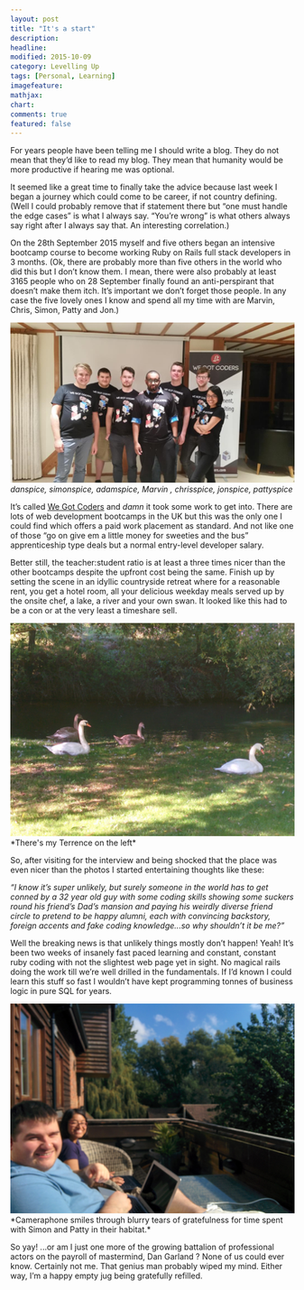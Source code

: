 ```yaml
---
layout: post
title: "It's a start"
description: 
headline: 
modified: 2015-10-09
category: Levelling Up
tags: [Personal, Learning]
imagefeature: 
mathjax: 
chart: 
comments: true
featured: false
---
```


For years people have been telling me I should write a blog. They do not mean that they’d like to read my blog. They mean that humanity would be more productive if hearing me was optional. 

It seemed like a great time to finally take the advice because last week I began a journey which could come to be career, if not country defining. (Well I could probably remove that if statement there but “one must handle the edge cases” is what I always say. “You’re wrong” is what others always say right after I always say that. An interesting correlation.)

On the 28th September 2015 myself and five others began an intensive bootcamp course to become working Ruby on Rails full stack developers in 3 months. (Ok, there are probably more than five others in the world who did this but I don’t know them. I mean, there were also probably at least 3165 people who on 28 September finally found an anti-perspirant that doesn’t make them itch. It’s important we don’t forget those people. In any case the five lovely ones I know and spend all my time with are Marvin, Chris, Simon, Patty and Jon.)

<img src="/images/the_marvin_band.jpg"><br>
*danspice, simonspice, adamspice,   Marvin  , chrisspice, jonspice, pattyspice*

It’s called <a href="http://www.wegotcoders.com">We Got Coders</a> and *damn* it took some work to get into. There are lots of web development bootcamps in the UK but this was the only one I could find which offers a paid work placement as standard. And not like one of those “go on give em a little money for sweeties and the bus” apprenticeship type deals but a normal entry-level developer salary.

Better still, the teacher:student ratio is at least a three times nicer than the other bootcamps despite the upfront cost being the same. Finish up by setting the scene in an idyllic countryside retreat where for a reasonable rent, you get a hotel room, all your delicious weekday meals served up by the onsite chef, a lake, a river and your own swan. It looked like this had to be a con or at the very least a timeshare sell.

<img src="/images/my_bud_terrence.jpg">
*There's my Terrence on the left*

So, after visiting for the interview and being shocked that the place was even nicer than the photos I started entertaining thoughts like these: 

<cite> “I know it’s super unlikely, but surely someone in the world has to get conned by a 32 year old guy with some coding skills showing some suckers round his friend’s Dad’s mansion and paying his weirdly diverse friend circle to pretend to be happy alumni, each with convincing backstory, foreign accents and fake coding knowledge...so why shouldn’t it be me?”
</cite>

Well the breaking news is that unlikely things mostly don’t happen! Yeah! It’s been two weeks of insanely fast paced learning and constant, constant ruby coding with not the slightest web page yet in sight. No magical rails doing the work till we’re well drilled in the fundamentals. If I’d known I could learn this stuff so fast I wouldn’t have kept programming tonnes of business logic in pure SQL for years.

<img src="/images/vaseline_smeared_colleagues.jpg" style="width:70%, height:70%">
*Cameraphone smiles through blurry tears of gratefulness for time spent with Simon and Patty in their habitat.*

So yay! ...or am I just one more of the growing battalion of professional actors on the payroll of mastermind, Dan Garland ? None of us could ever know. Certainly not me. That genius man probably wiped my mind. Either way, I’m a happy empty jug being gratefully refilled.